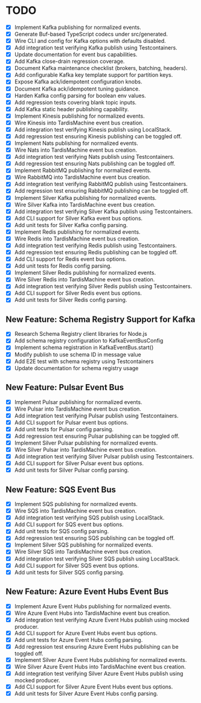 # TODO

- [x] Implement Kafka publishing for normalized events.
- [x] Generate Buf-based TypeScript codecs under src/generated.
- [x] Wire CLI and config for Kafka options with defaults disabled.
- [x] Add integration test verifying Kafka publish using Testcontainers.
- [x] Update documentation for event bus capabilities.
- [x] Add Kafka close-drain regression coverage.
- [x] Document Kafka maintenance checklist (brokers, batching, headers).
- [x] Add configurable Kafka key template support for partition keys.
- [x] Expose Kafka ack/idempotent configuration knobs.
- [x] Document Kafka ack/idempotent tuning guidance.
- [x] Harden Kafka config parsing for boolean env values.
- [x] Add regression tests covering blank topic inputs.
- [x] Add Kafka static header publishing capability.
- [x] Implement Kinesis publishing for normalized events.
- [x] Wire Kinesis into TardisMachine event bus creation.
- [x] Add integration test verifying Kinesis publish using LocalStack.
- [x] Add regression test ensuring Kinesis publishing can be toggled off.
- [x] Implement Nats publishing for normalized events.
- [x] Wire Nats into TardisMachine event bus creation.
- [x] Add integration test verifying Nats publish using Testcontainers.
- [x] Add regression test ensuring Nats publishing can be toggled off.
- [x] Implement RabbitMQ publishing for normalized events.
- [x] Wire RabbitMQ into TardisMachine event bus creation.
- [x] Add integration test verifying RabbitMQ publish using Testcontainers.
- [x] Add regression test ensuring RabbitMQ publishing can be toggled off.
- [x] Implement Silver Kafka publishing for normalized events.
- [x] Wire Silver Kafka into TardisMachine event bus creation.
- [x] Add integration test verifying Silver Kafka publish using Testcontainers.
- [x] Add CLI support for Silver Kafka event bus options.
- [x] Add unit tests for Silver Kafka config parsing.
- [x] Implement Redis publishing for normalized events.
- [x] Wire Redis into TardisMachine event bus creation.
- [x] Add integration test verifying Redis publish using Testcontainers.
- [x] Add regression test ensuring Redis publishing can be toggled off.
- [x] Add CLI support for Redis event bus options.
- [x] Add unit tests for Redis config parsing.
- [x] Implement Silver Redis publishing for normalized events.
- [x] Wire Silver Redis into TardisMachine event bus creation.
- [x] Add integration test verifying Silver Redis publish using Testcontainers.
- [x] Add CLI support for Silver Redis event bus options.
- [x] Add unit tests for Silver Redis config parsing.

## New Feature: Schema Registry Support for Kafka

- [x] Research Schema Registry client libraries for Node.js
- [x] Add schema registry configuration to KafkaEventBusConfig
- [x] Implement schema registration in KafkaEventBus.start()
- [x] Modify publish to use schema ID in message value
- [x] Add E2E test with schema registry using Testcontainers
- [x] Update documentation for schema registry usage

## New Feature: Pulsar Event Bus

- [x] Implement Pulsar publishing for normalized events.
- [x] Wire Pulsar into TardisMachine event bus creation.
- [x] Add integration test verifying Pulsar publish using Testcontainers.
- [x] Add CLI support for Pulsar event bus options.
- [x] Add unit tests for Pulsar config parsing.
- [x] Add regression test ensuring Pulsar publishing can be toggled off.
- [x] Implement Silver Pulsar publishing for normalized events.
- [x] Wire Silver Pulsar into TardisMachine event bus creation.
- [x] Add integration test verifying Silver Pulsar publish using Testcontainers.
- [x] Add CLI support for Silver Pulsar event bus options.
- [x] Add unit tests for Silver Pulsar config parsing.

## New Feature: SQS Event Bus

- [x] Implement SQS publishing for normalized events.
- [x] Wire SQS into TardisMachine event bus creation.
- [x] Add integration test verifying SQS publish using LocalStack.
- [x] Add CLI support for SQS event bus options.
- [x] Add unit tests for SQS config parsing.
- [x] Add regression test ensuring SQS publishing can be toggled off.
- [x] Implement Silver SQS publishing for normalized events.
- [x] Wire Silver SQS into TardisMachine event bus creation.
- [x] Add integration test verifying Silver SQS publish using LocalStack.
- [x] Add CLI support for Silver SQS event bus options.
- [x] Add unit tests for Silver SQS config parsing.

## New Feature: Azure Event Hubs Event Bus

- [x] Implement Azure Event Hubs publishing for normalized events.
- [x] Wire Azure Event Hubs into TardisMachine event bus creation.
- [x] Add integration test verifying Azure Event Hubs publish using mocked producer.
- [x] Add CLI support for Azure Event Hubs event bus options.
- [x] Add unit tests for Azure Event Hubs config parsing.
- [x] Add regression test ensuring Azure Event Hubs publishing can be toggled off.
- [x] Implement Silver Azure Event Hubs publishing for normalized events.
- [x] Wire Silver Azure Event Hubs into TardisMachine event bus creation.
- [x] Add integration test verifying Silver Azure Event Hubs publish using mocked producer.
- [x] Add CLI support for Silver Azure Event Hubs event bus options.
- [x] Add unit tests for Silver Azure Event Hubs config parsing.
